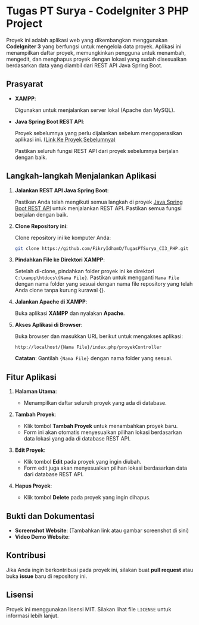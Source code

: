 # Tugas PT Surya - CodeIgniter 3 PHP Project

Proyek ini adalah aplikasi web yang dikembangkan menggunakan **CodeIgniter 3** yang berfungsi untuk mengelola data proyek. Aplikasi ini menampilkan daftar proyek, memungkinkan pengguna untuk menambah, mengedit, dan menghapus proyek dengan lokasi yang sudah disesuaikan berdasarkan data yang diambil dari REST API Java Spring Boot.

## Prasyarat

- **XAMPP**:

  Digunakan untuk menjalankan server lokal (Apache dan MySQL).
- **Java Spring Boot REST API**:

  Proyek sebelumnya yang perlu dijalankan sebelum mengoperasikan aplikasi ini. [(Link Ke Proyek Sebelumnya)](https://github.com/FikryIdhamD/TugasPTSurya_Springboot)

  Pastikan seluruh fungsi REST API dari proyek sebelumnya berjalan dengan baik.

## Langkah-langkah Menjalankan Aplikasi

1. **Jalankan REST API Java Spring Boot**:

    Pastikan Anda telah mengikuti semua langkah di proyek [Java Spring Boot REST API](https://github.com/FikryIdhamD/TugasPTSurya_Springboot) untuk menjalankan REST API. Pastikan semua fungsi berjalan dengan baik.

2. **Clone Repository ini**:

    Clone repository ini ke komputer Anda:

    ```bash
    git clone https://github.com/FikryIdhamD/TugasPTSurya_CI3_PHP.git
    ```

3. **Pindahkan File ke Direktori XAMPP**:

    Setelah di-clone, pindahkan folder proyek ini ke direktori `C:\xampp\htdocs\{Nama File}`. Pastikan untuk mengganti `Nama File` dengan nama folder yang sesuai dengan nama file repository yang telah Anda clone tanpa kurung kurawal {}.

4. **Jalankan Apache di XAMPP**:

    Buka aplikasi **XAMPP** dan nyalakan **Apache**.

5. **Akses Aplikasi di Browser**:

    Buka browser dan masukkan URL berikut untuk mengakses aplikasi:

    ```url
    http://localhost/{Nama File}/index.php/proyekController
    ```

    **Catatan**: Gantilah `{Nama File}` dengan nama folder yang sesuai.

## Fitur Aplikasi

1. **Halaman Utama**:
    - Menampilkan daftar seluruh proyek yang ada di database.

2. **Tambah Proyek**:
    - Klik tombol **Tambah Proyek** untuk menambahkan proyek baru.
    - Form ini akan otomatis menyesuaikan pilihan lokasi berdasarkan data lokasi yang ada di database REST API.

3. **Edit Proyek**:
    - Klik tombol **Edit** pada proyek yang ingin diubah.
    - Form edit juga akan menyesuaikan pilihan lokasi berdasarkan data dari database REST API.

4. **Hapus Proyek**:
    - Klik tombol **Delete** pada proyek yang ingin dihapus.

## Bukti dan Dokumentasi

- **Screenshot Website**: (Tambahkan link atau gambar screenshot di sini)
- **Video Demo Website**:
  

## Kontribusi

Jika Anda ingin berkontribusi pada proyek ini, silakan buat **pull request** atau buka **issue** baru di repository ini.

## Lisensi

Proyek ini menggunakan lisensi MIT. Silakan lihat file `LICENSE` untuk informasi lebih lanjut.
